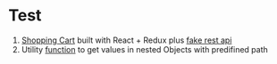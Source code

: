 # Test
1. [Shopping Cart](https://github.com/HerbertVidela/crehana-test/tree/master/shopping-cart-redux) built with React + Redux plus [fake rest api](https://github.com/HerbertVidela/crehana-test/tree/master/shopping-cart-server)
2. Utility [function](https://github.com/HerbertVidela/crehana-test/blob/master/getIndexUtil.js) to get values in nested Objects with predifined path
